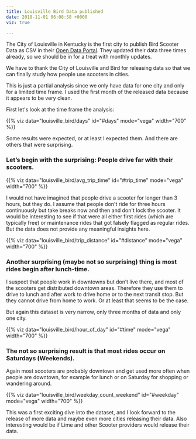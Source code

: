 ```yaml
---
title: Louisville Bird Data published
date: 2018-11-01 06:08:58 +0000
viz: true

---
```

The City of Louisville in Kentucky is the first city to publish Bird Scooter Data as CSV in their [Open Data Portal](https://data.louisvilleky.gov/dataset/bird-scooter). They updated their data three times already, so we should be in for a treat with monthly updates.

We have to thank the City of Louisville and Bird for releasing data so that we can finally study how people use scooters in cities.

This is just a partial analysis since we only have data for one city and only for a limited time frame. I used the first month of the released data because it appears to be very clean. 

First let's look at the time frame the analysis:

<div id="days" height="400"></div> {{% viz data="louisville_bird/days" id="#days" mode="vega" width="700" %}}

Some results were expected, or at least I expected them. And there are others that were surprising.

### Let’s begin with the surprising: People drive far with their scooters.

<div id="trip_time" height="400"></div> {{% viz data="louisville_bird/avg_trip_time" id="#trip_time" mode="vega" width="700" %}}

I would not have imagined that people drive a scooter for longer than 3 hours, but they do. I assume that people don't ride for three hours continuously but take breaks now and then and don't lock the scooter. It would be interesting to see if that were all either first rides (which are typically free) or maintenance rides that got falsely flagged as regular rides. But the data does not provide any meaningful insights here.

<div id="distance" height="400"></div> {{% viz data="louisville_bird/trip_distance" id="#distance" mode="vega" width="700" %}}

### Another surprising (maybe not so surprising) thing is most rides begin after lunch-time.

I suspect that people work in downtowns but don’t live there, and most of the scooters get distributed downtown areas. Therefore they use them to drive to lunch and after work to drive home or to the next transit stop. But they cannot drive from home to work. Or at least that seems to be the case.

But again this dataset is very narrow, only three months of data and only one city.

<div id="time" height="400"></div>{{% viz data="louisville_bird/hour_of_day" id="#time" mode="vega" width="700" %}}

### The not so surprising result is that most rides occur on Saturdays (Weekends).

Again most scooters are probably downtown and get used more often when people are downtown, for example for lunch or on Saturday for shopping or wandering around.

<div id="weekday" height="400"></div>{{% viz data="louisville_bird/weekday_count_weekend" id="#weekday" mode="vega" width="700" %}}

This was a first exciting dive into the dataset, and I look forward to the release of more data and maybe even more cities releasing their data. Also interesting would be if Lime and other Scooter providers would release their data.